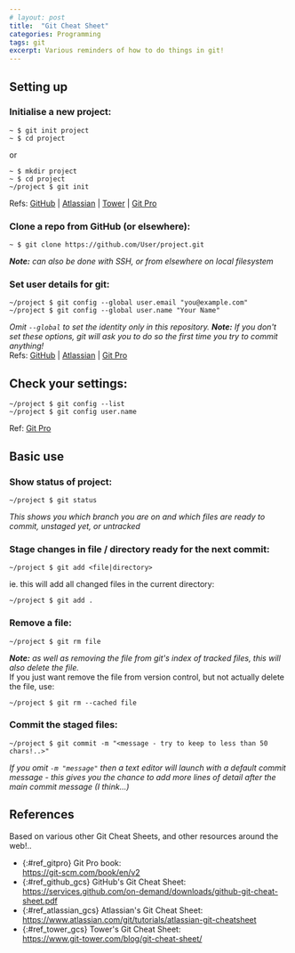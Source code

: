 ```yaml
---
# layout: post
title:  "Git Cheat Sheet"
categories: Programming
tags: git
excerpt: Various reminders of how to do things in git!
---
```


## Setting up

### Initialise a new project:
```shell
~ $ git init project
~ $ cd project
```
or
```shell
~ $ mkdir project
~ $ cd project
~/project $ git init
```
Refs: [GitHub](#ref_github_gcs) | [Atlassian](#ref_atlassian_gcs) | [Tower](#ref_tower_gcs) | [Git Pro](https://git-scm.com/book/en/v2/Getting-Started-First-Time-Git-Setup#_initializing_a_repository_in_an_existing_directory)


### Clone a repo from GitHub (or elsewhere):
```shell
~ $ git clone https://github.com/User/project.git
```
*__Note:__ can also be done with SSH, or from elsewhere on local filesystem*


### Set user details for git:
```shell
~/project $ git config --global user.email "you@example.com"
~/project $ git config --global user.name "Your Name"
```
*Omit `--global` to set the identity only in this repository.*
*__Note:__ If you don't set these options, git will ask you to do so the first time you try to commit anything!*  
Refs: [GitHub](#ref_github_gcs) | [Atlassian](#ref_atlassian_gcs) | [Git Pro](https://git-scm.com/book/en/v2/Getting-Started-First-Time-Git-Setup#_your_identity)


## Check your settings:
```shell
~/project $ git config --list
~/project $ git config user.name
```
Ref: [Git Pro](https://git-scm.com/book/en/v2/Getting-Started-First-Time-Git-Setup#_checking_your_settings)


## Basic use

### Show status of project:
```shell
~/project $ git status
```
*This shows you which branch you are on and which files are ready to commit, unstaged yet, or untracked*


### Stage changes in file / directory ready for the next commit:
```shell
~/project $ git add <file|directory>
```
ie. this will add all changed files in the current directory:
```shell
~/project $ git add .
```


### Remove a file:
```shell
~/project $ git rm file
```
*__Note:__ as well as removing the file from git's index of tracked files, this will also delete the file.*  
If you just want remove the file from version control, but not actually delete the file, use:
```shell
~/project $ git rm --cached file
```


### Commit the staged files:
```shell
~/project $ git commit -m "<message - try to keep to less than 50 chars!..>"
```
*If you omit `-m "message"` then a text editor will launch with a default commit message - this gives you the chance to add more lines of detail after the main commit message (I think...)*


## References

Based on various other Git Cheat Sheets, and other resources around the web!..
- {:#ref_gitpro} Git Pro book:  
  <https://git-scm.com/book/en/v2>
- {:#ref_github_gcs} GitHub's Git Cheat Sheet:  
  <https://services.github.com/on-demand/downloads/github-git-cheat-sheet.pdf>
- {:#ref_atlassian_gcs} Atlassian's Git Cheat Sheet:  
  <https://www.atlassian.com/git/tutorials/atlassian-git-cheatsheet>
- {:#ref_tower_gcs} Tower's Git Cheat Sheet:  
  <https://www.git-tower.com/blog/git-cheat-sheet/>
